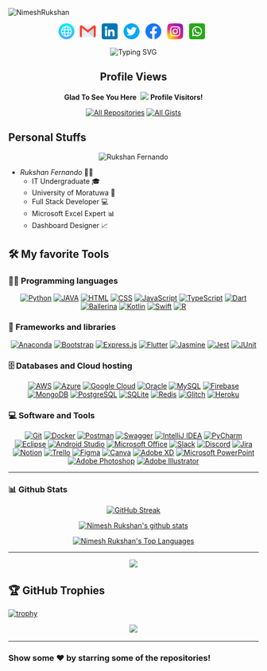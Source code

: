 ![NimeshRukshan](assets)

<p align="center">
	<a href="https://bit.ly/NimeshRukshan" title="Web"><img src="assets/LogoIcons/web.png" alt="Web" width="32" height="32"></a> &nbsp;
	<a href="mailto:rukshanfernando0416@gmail.com" title="email"><img src="assets/LogoIcons/gmail.png" alt="Email" width="32" height="32"></a> &nbsp;
	<a href="https://www.linkedin.com/in/rukshanfdo" title="LinkedIn"><img src="assets/LogoIcons/linkedin.png" alt="LinkedIn" width="32" height="32"></a> &nbsp;
	<a href="https://twitter.com/NimeshRukshan" title="Twitter"><img src="assets/LogoIcons/twitter.png" alt="Twitter" width="32" height="32"></a> &nbsp;
	<a href="https://web.facebook.com/RukshanFernando1216" title="Facebook"><img src="assets/LogoIcons/facebook.png" alt="Facebook" width="32" height="32"></a> &nbsp;
	<a href="https://www.instagram.com/nimesh_ferrnando/?utm_source=qr&r=nametag" title="Instagram"><img src="assets/LogoIcons/instagram.png" alt="Instagram" width="32" height="32"></a> &nbsp;
	<a href="https://api.whatsapp.com/send?phone=94773000961" title="WhatsApp"><img src="assets/LogoIcons/whatsapp.png" alt="WhatsApp" width="32" height="32"></a> &nbsp;
</p>

<p align="center">
	<img src="https://readme-typing-svg.herokuapp.com?font=Martian+Mono&weight=600&size=48&pause=1000&color=29a71a&center=true&vCenter=true&random=false&width=1500&height=200&lines=IT+Undergraduate+%F0%9F%91%A8%F0%9F%8F%BB%E2%80%8D%F0%9F%92%BB;Full+Stack+Developer+%F0%9F%92%BB;Microsoft+Excel+Expert+%F0%9F%92%BB;Dashboard+Designer+%F0%9F%93%88" alt="Typing SVG" />
</p>

<h2 align="center">Profile Views</h2>
<p align="center">
	<b>Glad To See You Here</b>&nbsp;
	<img src="https://profile-counter.glitch.me/NimeshRukshan/count.svg">
	<b>Profile Visitors!</b>   
</p>

<p align="center">
  <a href="https://github.com/NimeshRukshan?tab=repositories&sort=stargazers" target="_blank"><img alt="All Repositories" title="All Repositories" src="https://custom-icon-badges.herokuapp.com/badge/-All%20Repos-2962FF?style=for-the-badge&logoColor=white&logo=repo"/></a>
  <a href="https://gist.github.com/NimeshRukshan" target="_blank"><img alt="All Gists" title="All Gists" src="https://custom-icon-badges.herokuapp.com/badge/-All%20Gists-2962FF?style=for-the-badge&logoColor=white&logo=gist"/></a>
</p>

## Personal Stuffs

<p align="center">
    <img src="/mnt/data/file-kFpVEXb5JVxLsWyelysxKmqn" alt="Rukshan Fernando"/>
</p>

- *Rukshan Fernando* 👨‍🎓
  - IT Undergraduate 🎓
  - University of Moratuwa 🏫
  - Full Stack Developer 💻
  - Microsoft Excel Expert 📊
  - Dashboard Designer 📈

## 🛠 My favorite Tools

### 👨‍💻 Programming languages

<p align="center">
	<a href="https://github.com/search?q=user%3ANimeshRukshan+language%3Apython"><img alt="Python" src="https://img.shields.io/badge/python-3670A0?style=for-the-badge&logo=python&logoColor=ffdd54"></a>
	<a href="https://github.com/search?q=user%3ANimeshRukshan+language%3Ajava"><img alt="JAVA" src="https://img.shields.io/badge/java-%23ED8B00.svg?style=for-the-badge&logo=java&logoColor=white"></a>
	<a href="https://github.com/search?q=user%3ANimeshRukshan+language%3Ahtml"><img alt="HTML" src="https://img.shields.io/badge/html5-%23E34F26.svg?style=for-the-badge&logo=html5&logoColor=white"></a>
	<a href="https://github.com/search?q=user%3ANimeshRukshan+language%3Acss"><img alt="CSS" src="https://img.shields.io/badge/css3-%231572B6.svg?style=for-the-badge&logo=css3&logoColor=white"></a>
	<a href="https://github.com/search?q=user%3ANimeshRukshan+language%3Ajavascript"><img alt="JavaScript" src="https://img.shields.io/badge/javascript-%23323330.svg?style=for-the-badge&logo=javascript&logoColor=%23F7DF1E"></a>
	<a href="https://github.com/search?q=user%3ANimeshRukshan+language%3Atypescript"><img alt="TypeScript" src="https://img.shields.io/badge/typescript-%23007ACC.svg?style=for-the-badge&logo=typescript&logoColor=white"></a>
	<a href="https://github.com/search?q=user%3ANimeshRukshan+language%3Adart"><img alt="Dart" src="https://img.shields.io/badge/dart-%230175C2.svg?style=for-the-badge&logo=dart&logoColor=white"></a>
	<a href="https://github.com/search?q=user%3ANimeshRukshan+language%3Aballerina"><img alt="Ballerina" src="https://img.shields.io/badge/ballerina-%52C3C2.svg?style=for-the-badge&logo=ballerina&logoColor=52C3C2"></a>
	<a href="https://github.com/search?q=user%3ANimeshRukshan+language%3Akotlin"><img alt="Kotlin" src="https://img.shields.io/badge/kotlin-%230095D5.svg?style=for-the-badge&logo=kotlin&logoColor=white"></a>
	<a href="https://github.com/search?q=user%3ANimeshRukshan+language%3Aswift"><img alt="Swift" src="https://img.shields.io/badge/swift-F54A2A?style=for-the-badge&logo=swift&logoColor=white"></a>
	<a href="https://github.com/search?q=user%3ANimeshRukshan+language%3AR"><img alt="R" src="https://img.shields.io/badge/r-%23276DC3.svg?style=for-the-badge&logo=r&logoColor=white"></a>
</p>

### 🧰 Frameworks and libraries

<p align="center">
	<a href="#"><img alt="Anaconda" src="https://img.shields.io/badge/Anaconda-%2344A833.svg?style=for-the-badge&logo=anaconda&logoColor=white"></a>
	<a href="#"><img alt="Bootstrap" src="https://img.shields.io/badge/bootstrap-%23563D7C.svg?style=for-the-badge&logo=bootstrap&logoColor=white"></a>
	<a href="#"><img alt="Express.js" src="https://img.shields.io/badge/express.js-%23404d59.svg?style=for-the-badge&logo=express&logoColor=%2361DAFB"></a>
	<a href="#"><img alt="Flutter" src="https://img.shields.io/badge/Flutter-%2302569B.svg?style=for-the-badge&logo=Flutter&logoColor=white"></a>
	<a href="#"><img alt="Jasmine" src="https://img.shields.io/badge/jasmine-%238A4182.svg?style=for-the-badge&logo=jasmine&logoColor=white"></a>
	<a href="#"><img alt="Jest" src="https://img.shields.io/badge/jest-C21325?style=for-the-badge&logo=jest&logoColor=white"></a>
	<a href="#"><img alt="JUnit" src="https://img.shields.io/badge/JUnit-25A162?style=for-the-badge&logo=JUnit"></a>
</p>

### 🗄 Databases and Cloud hosting

<p align="center">
	<a href="#"><img alt="AWS" src="https://img.shields.io/badge/Amazon%20AWS-%23232F3E.svg?style=for-the-badge&logo=amazon-aws"></a>
	<a href="#"><img alt="Azure" src="https://img.shields.io/badge/Microsoft%20Azure-%230072C6.svg?style=for-the-badge&logo=microsoft-azure"></a>
	<a href="#"><img alt="Google Cloud" src="https://img.shields.io/badge/Google%20Cloud-%234285F4.svg?style=for-the-badge&logo=google-cloud&logoColor=white"></a>
	<a href="#"><img alt="Oracle" src="https://img.shields.io/badge/Oracle-F80000?style=for-the-badge&logo=oracle&logoColor=white"></a>
	<a href="#"><img alt="MySQL" src="https://img.shields.io/badge/mysql-%2300f.svg?style=for-the-badge&logo=mysql&logoColor=white"></a>
	<a href="#"><img alt="Firebase" src="https://img.shields.io/badge/firebase-%23039BE5.svg?style=for-the-badge&logo=firebase"></a>
	<a href="#"><img alt="MongoDB" src="https://img.shields.io/badge/mongodb-%2347A248.svg?style=for-the-badge&logo=mongodb&logoColor=white"></a>
	<a href="#"><img alt="PostgreSQL" src="https://img.shields.io/badge/postgreSQL-%23316192.svg?style=for-the-badge&logo=postgresql&logoColor=white"></a>
	<a href="#"><img alt="SQLite" src="https://img.shields.io/badge/sqlite-%2307405e.svg?style=for-the-badge&logo=sqlite&logoColor=white"></a>
	<a href="#"><img alt="Redis" src="https://img.shields.io/badge/redis-%23DD0031.svg?style=for-the-badge&logo=redis&logoColor=white"></a>
	<a href="#"><img alt="Glitch" src="https://img.shields.io/badge/Glitch-%233333FF.svg?style=for-the-badge&logo=glitch&logoColor=white"></a>
	<a href="#"><img alt="Heroku" src="https://img.shields.io/badge/Heroku-%23430098.svg?style=for-the-badge&logo=heroku&logoColor=white"></a>
</p>

### 💻 Software and Tools

<p align="center">
	<a href="#"><img alt="Git" src="https://img.shields.io/badge/git-%23F05033.svg?style=for-the-badge&logo=git&logoColor=white"></a>
	<a href="#"><img alt="Docker" src="https://img.shields.io/badge/docker-%230db7ed.svg?style=for-the-badge&logo=docker&logoColor=white"></a>
	<a href="#"><img alt="Postman" src="https://img.shields.io/badge/Postman-FF6C37?style=for-the-badge&logo=postman&logoColor=white"></a>
	<a href="#"><img alt="Swagger" src="https://img.shields.io/badge/-Swagger-%23Clojure?style=for-the-badge&logo=swagger&logoColor=white"></a>
	<a href="#"><img alt="IntelliJ IDEA" src="https://img.shields.io/badge/IntelliJIDEA-000000.svg?style=for-the-badge&logo=intellij-idea&logoColor=white"></a>
	<a href="#"><img alt="PyCharm" src="https://img.shields.io/badge/pycharm-143?style=for-the-badge&logo=pycharm&logoColor=black&color=black&labelColor=green"></a>
	<a href="#"><img alt="Eclipse" src="https://img.shields.io/badge/Eclipse-FE7A16.svg?style=for-the-badge&logo=apache-eclipse-ide&logoColor=white"></a>
	<a href="#"><img alt="Android Studio" src="https://img.shields.io/badge/Android%20Studio-3DDC84.svg?style=for-the-badge&logo=android-studio&logoColor=white"></a>
	<a href="#"><img alt="Microsoft Office" src="https://img.shields.io/badge/Microsoft_Office-D83B01?style=for-the-badge&logo=microsoft-office&logoColor=white"></a>
	<a href="#"><img alt="Slack" src="https://img.shields.io/badge/Slack-4A154B?style=for-the-badge&logo=slack&logoColor=white"></a>
	<a href="#"><img alt="Discord" src="https://img.shields.io/badge/Discord-%237289DA.svg?style=for-the-badge&logo=discord&logoColor=white"></a>
	<a href="#"><img alt="Jira" src="https://img.shields.io/badge/Jira-000000.svg?style=for-the-badge&logo=jira&logoColor=white"></a>
	<a href="#"><img alt="Notion" src="https://img.shields.io/badge/Notion-%23000000.svg?style=for-the-badge&logo=notion&logoColor=white"></a>
	<a href="#"><img alt="Trello" src="https://img.shields.io/badge/Trello-%23026AA7.svg?style=for-the-badge&logo=Trello&logoColor=white"></a>
	<a href="#"><img alt="Figma" src="https://img.shields.io/badge/figma-F24E1E.svg?style=for-the-badge&logo=figma&logoColor=white"></a>
	<a href="#"><img alt="Canva" src="https://img.shields.io/badge/Canva-%2300C4CC.svg?style=for-the-badge&logo=Canva&logoColor=white"></a>
	<a href="#"><img alt="Adobe XD" src="https://img.shields.io/badge/Adobe%20XD-470137?style=for-the-badge&logo=Adobe%20XD&logoColor=#FF61F6"></a>
	<a href="#"><img alt="Microsoft PowerPoint" src="https://img.shields.io/badge/Microsoft%20PowerPoint-B7472A?style=for-the-badge&logo=microsoft-powerpoint&logoColor=white"></a>
	<a href="#"><img alt="Adobe Photoshop" src="https://img.shields.io/badge/adobephotoshop-%2331A8FF.svg?style=for-the-badge&logo=adobephotoshop&logoColor=white"></a>
	<a href="#"><img alt="Adobe Illustrator" src="https://img.shields.io/badge/adobeillustrator-%23FF9A00.svg?style=for-the-badge&logo=adobeillustrator&logoColor=white"></a>
</p>

---

### 📊 Github Stats

<p align="center">
	<a href="#"><img alt="GitHub Streak" src="http://github-readme-streak-stats.herokuapp.com?user=NimeshRukshan&theme=dark&hide_border=true&date_format=j%20M%5B%20Y%5D&stroke=0000&background=060A0CD0"/></a>
</p>
<p align="center">
	<a href="#"><img alt="Nimesh Rukshan's github stats" src="https://github-readme-stats.vercel.app/api?username=NimeshRukshan&show_icons=true&count_private=true&theme=dark&hide_border=true&bg_color=0D1117" /></a>
</p>
<p align="center">
	<a href="#"><img alt="Nimesh Rukshan's Top Languages" src="https://github-readme-stats.vercel.app/api/top-langs/?username=NimeshRukshan&langs_count=8&count_private=true&layout=compact&theme=dark&hide_border=true&bg_color=0D1117"/></a>
</p>

---

<p align="center">
    <img src="https://github.com/NimeshRukshan/NimeshRukshan/blob/dist/output/github-contribution-grid-snake-dark.svg">
</p>

## 🏆 GitHub Trophies
[![trophy](https://github-profile-trophy.vercel.app/?username=NimeshRukshan)](https://github.com/ryo-ma/github-profile-trophy)

<p align="center">
	<img src="assets/BottomImage.gif">
</p>

---

### Show some ❤ by starring some of the repositories!

<div align="center">

</div>
